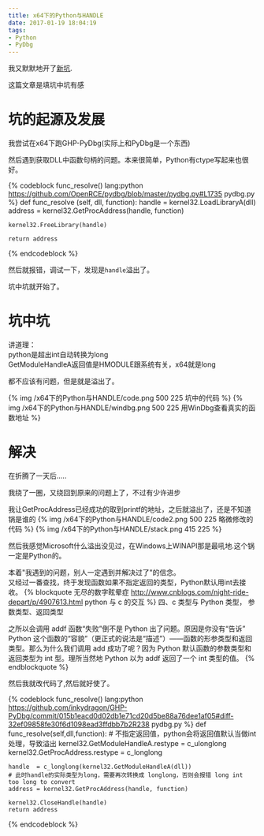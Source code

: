 ```yaml
---
title: x64下的Python与HANDLE
date: 2017-01-19 18:04:19
tags:
- Python
- PyDbg
---
```

我又默默地开了[新坑](https://github.com/inkydragon/GHP-PyDbg).

这篇文章是填坑中坑有感

# 坑的起源及发展
我尝试在x64下跑GHP-PyDbg(实际上和PyDbg是一个东西)

然后遇到获取DLL中函数句柄的问题。本来很简单，Python有ctype写起来也很好。

{% codeblock func_resolve() lang:python https://github.com/OpenRCE/pydbg/blob/master/pydbg.py#L1735 pydbg.py %}
def func_resolve (self, dll, function):
    handle  = kernel32.LoadLibraryA(dll)
    address = kernel32.GetProcAddress(handle, function)

    kernel32.FreeLibrary(handle)

    return address
{% endcodeblock %}

然后就报错，调试一下，发现是`handle`溢出了。

坑中坑就开始了。

<!-- truncate -->
# 坑中坑
讲道理：    
python是超出int自动转换为long   
GetModuleHandleA返回值是HMODULE跟系统有关，x64就是long

都不应该有问题，但是就是溢出了。

{% img  /x64下的Python与HANDLE/code.png 500 225 坑中的代码 %}
{% img  /x64下的Python与HANDLE/windbg.png 500 225 用WinDbg查看真实的函数地址 %}

# 解决


在折腾了一天后.....

我绕了一圈，又绕回到原来的问题上了，不过有少许进步

我让GetProcAddress已经成功的取到printf的地址，之后就溢出了，还是不知道锅是谁的
{% img  /x64下的Python与HANDLE/code2.png 500 225 略微修改的代码 %}
{% img  /x64下的Python与HANDLE/stack.png 415 225 %}

然后我感觉Microsoft什么溢出没见过，在Windows上WINAPI那是最吼地.这个锅一定是Python的。

本着"我遇到的问题，别人一定遇到并解决过了"的信念。  
又经过一番查找，终于发现函数如果不指定返回的类型，Python默认用int去接收。
{% blockquote 无尽的数字眩晕症 http://www.cnblogs.com/night-ride-depart/p/4907613.html python 与 c 的交互 %}
四、c 类型与 Python 类型， 参数类型、返回类型

之所以会调用 addf 函数“失败”倒不是 Python 出了问题。原因是你没有“告诉” Python 这个函数的“容貌”（更正式的说法是“描述”）——函数的形参类型和返回类型。那么为什么我们调用 add 成功了呢？因为 Python 默认函数的参数类型和返回类型为 int 型。理所当然地 Python 以为 addf 返回了一个 int 类型的值。
{% endblockquote %}

然后我就改代码了,然后就好使了。

{% codeblock func_resolve() lang:python https://github.com/inkydragon/GHP-PyDbg/commit/015b1eacd0d02db1e71cd20d5be88a76dee1af05#diff-32ef09858fe30f6d1098ead3ffdbb7b2R238 pydbg.py %}
def func_resolve(self,dll,function):
    # 不指定返回值，python会将返回值默认当做int处理，导致溢出
    kernel32.GetModuleHandleA.restype = c_ulonglong
    kernel32.GetProcAddress.restype = c_longlong

    handle  = c_longlong(kernel32.GetModuleHandleA(dll))
    # 此时handle的实际类型为long，需要再次转换成 longlong，否则会报错 long int too long to convert
    address = kernel32.GetProcAddress(handle, function)

    kernel32.CloseHandle(handle)
    return address
{% endcodeblock %}
